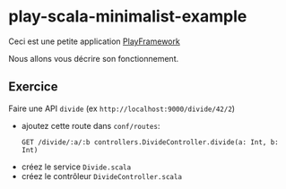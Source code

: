 # play-scala-minimalist-example

Ceci est une petite application [PlayFramework](https://www.playframework.com/)

Nous allons vous décrire son fonctionnement.

## Exercice

Faire une API `divide` (ex `http://localhost:9000/divide/42/2`)

- ajoutez cette route dans `conf/routes`:
  ```
  GET /divide/:a/:b controllers.DivideController.divide(a: Int, b: Int)
  ```
- créez le service `Divide.scala`
- créez le contrôleur `DivideController.scala`
